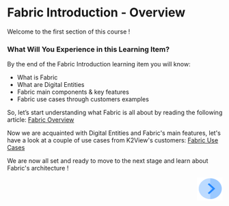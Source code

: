 # Fabric Introduction - Overview

Welcome to the first section of this course !

 

### What Will You Experience in this Learning Item?

By the end of the Fabric Introduction learning item you will know:

- What is Fabric 
- What are Digital Entities
- Fabric main components & key features
- Fabric use cases through customers examples



So, let’s start understanding what Fabric is all about by reading the following article: [Fabric Overview](https://github.com/k2view-academy/K2View-Academy/wiki/What-is-Fabric%3F)

Now we are acquainted with Digital Entities and Fabric's main features, let's have a look at a couple of use cases from K2View's customers: [Fabric Use Cases](/academy/Training_Level_1/01_Fabric_Introduction/1_2_Fabric_UseCases.md)

We are now all set and ready to move to the next stage and learn about Fabric's architecture !

[<img align="right" width="60" height="54" src="/articles/images/Next.png">](/academy/Training_Level_1/02_Fabric_Architecture/2_1_FabricArchitectureOverview.md)


